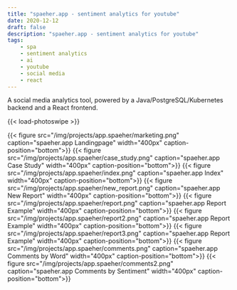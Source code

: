 ```yaml
---
title: "spaeher.app - sentiment analytics for youtube"
date: 2020-12-12
draft: false
description: "spaeher.app - sentiment analytics for youtube"
tags:
    - spa
    - sentiment analytics
    - ai
    - youtube
    - social media
    - react
---
```

A social media analytics tool, powered by a Java/PostgreSQL/Kubernetes backend and a React frontend.

{{< load-photoswipe >}}

{{< figure src="/img/projects/app.spaeher/marketing.png" caption="spaeher.app Landingpage" width="400px" caption-position="bottom">}}
{{< figure src="/img/projects/app.spaeher/case_study.png" caption="spaeher.app Case Study" width="400px" caption-position="bottom">}}
{{< figure src="/img/projects/app.spaeher/index.png" caption="spaeher.app Index" width="400px" caption-position="bottom">}}
{{< figure src="/img/projects/app.spaeher/new_report.png" caption="spaeher.app New Report" width="400px" caption-position="bottom">}}
{{< figure src="/img/projects/app.spaeher/report.png" caption="spaeher.app Report Example" width="400px" caption-position="bottom">}}
{{< figure src="/img/projects/app.spaeher/report2.png" caption="spaeher.app Report Example" width="400px" caption-position="bottom">}}
{{< figure src="/img/projects/app.spaeher/report3.png" caption="spaeher.app Report Example" width="400px" caption-position="bottom">}}
{{< figure src="/img/projects/app.spaeher/comments.png" caption="spaeher.app Comments by Word" width="400px" caption-position="bottom">}}
{{< figure src="/img/projects/app.spaeher/comments2.png" caption="spaeher.app Comments by Sentiment" width="400px" caption-position="bottom">}}
